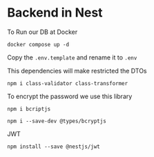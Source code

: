 
# Backend in Nest

To Run our DB at Docker
````
docker compose up -d
````

Copy the ```.env.template``` and rename it to ``` .env ```

This dependencies will make restricted the DTOs
```
npm i class-validator class-transformer
```

To encrypt the password we use this library
```
npm i bcriptjs
```
```
npm i --save-dev @types/bcryptjs
```
JWT
```
npm install --save @nestjs/jwt
```
